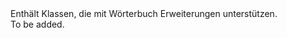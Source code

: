 <Namespace Name="Microsoft.Azure.Devices.Common.Extensions">
  <Docs>
    <summary>Enthält Klassen, die mit Wörterbuch Erweiterungen unterstützen.</summary> 
    <remarks>To be added.</remarks>
  </Docs>
</Namespace>

